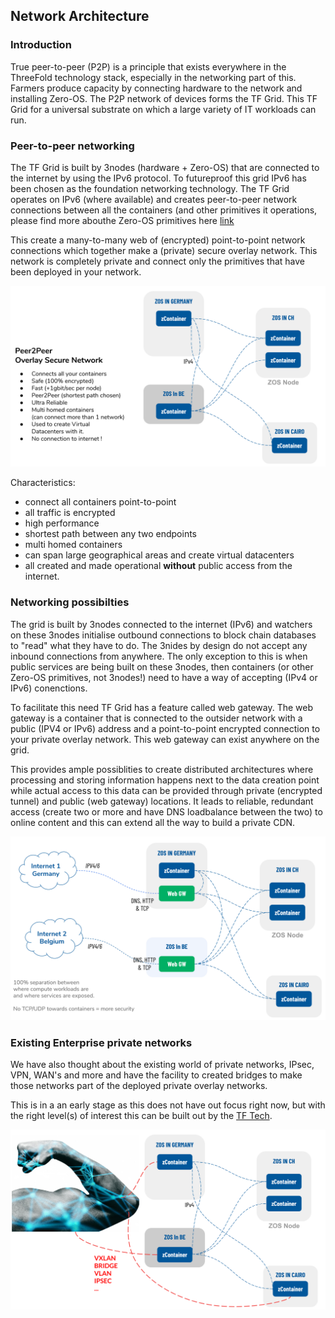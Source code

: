 ## Network Architecture

### Introduction
True peer-to-peer (P2P) is a principle that exists everywhere in the ThreeFold technology stack, especially in the networking part of this.  Farmers produce capacity by connecting hardware to the network and installing Zero-OS.  The P2P network of devices forms the TF Grid.  This TF Grid for a universal substrate on which a large variety of IT workloads can run.

### Peer-to-peer networking
The TF Grid is built by 3nodes (hardware + Zero-OS) that are connected to the internet by using the IPv6 protocol.  To futureproof this grid IPv6 has been chosen as the foundation networking technology.  The TF Grid operates on IPv6 (where available) and creates peer-to-peer network connections between all the containers (and other primitives it operations, please find more abouthe Zero-OS primitives here [link]() 
<!--
 TODO #43 Insert link to Zero-OS primitives
-->

This create a many-to-many web of (encrypted) point-to-point network connections which together make a (private) secure overlay network.  This network is completely private and connect only the primitives that have been deployed in your network.

![](img/network_architecture2.png)

Characteristics:
- connect all containers point-to-point
- all traffic is encrypted
- high performance
- shortest path between any two endpoints
- multi homed containers
- can span large geographical areas and create virtual datacenters
- all created and made operational **without** public access from the internet.

### Networking possibilties 
The grid is built by 3nodes connected to the internet (IPv6) and watchers on these 3nodes initialise outbound connections to block chain databases to "read" what they have to do.  The 3nides by design do not accept any inbound connections from anywhere.  The only exception to this is when public services are being built on these 3nodes, then containers (or other Zero-OS primitives, not 3nodes!) need to have a way of accepting (IPv4 or IPv6) conenctions.

To facilitate this need TF Grid has a feature called web gateway.  The web gateway is a container that is connected to the outsider network with a public (IPV4 or IPv6) address and a point-to-point encrypted connection to your private overlay network.  This web gateway can exist anywhere on the grid.

This provides ample possiblities to create distributed architectures where processing and storing information happens next to the data creation point while actual access to this data can be provided through private (encrypted tunnel) and public (web gateway) locations. It leads to reliable, redundant access (create two or more and have DNS loadbalance between the two) to online content and this can extend all the way to build a private CDN.

![](img/network_architecture4.png)

### Existing Enterprise private networks
We have also thought about the existing world of private networks, IPsec, VPN, WAN's and more and have the facility to created bridges to make those networks part of the deployed private overlay networks.

This is in a an early stage as this does not have out focus right now, but with the right level(s) of interest this can be built out by the [TF Tech](www.threefold.tech).

![](img/network_architecture.png)



